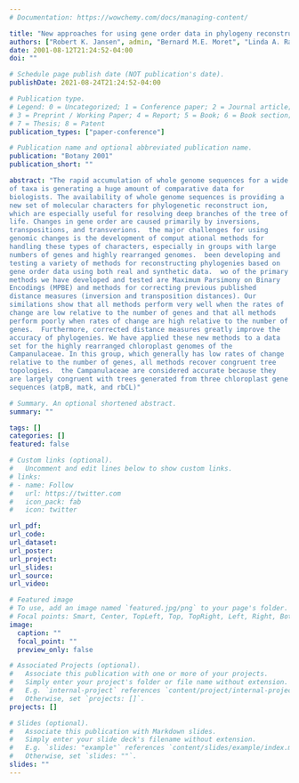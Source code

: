 ```yaml
---
# Documentation: https://wowchemy.com/docs/managing-content/

title: "New approaches for using gene order data in phylogeny reconstruction"
authors: ["Robert K. Jansen", admin, "Bernard M.E. Moret", "Linda A. Raubeson", "Li-San Wang", "Tandy Warnow", "Stacia Wyman"]
date: 2001-08-12T21:24:52-04:00
doi: ""

# Schedule page publish date (NOT publication's date).
publishDate: 2021-08-24T21:24:52-04:00

# Publication type.
# Legend: 0 = Uncategorized; 1 = Conference paper; 2 = Journal article;
# 3 = Preprint / Working Paper; 4 = Report; 5 = Book; 6 = Book section;
# 7 = Thesis; 8 = Patent
publication_types: ["paper-conference"]

# Publication name and optional abbreviated publication name.
publication: "Botany 2001"
publication_short: ""

abstract: "The rapid accumulation of whole genome sequences for a wide diversity
of taxa is generating a huge amount of comparative data for
biologists. The availability of whole genome sequences is providing a
new set of molecular characters for phylogenetic reconstruct ion,
which are especially useful for resolving deep branches of the tree of
life. Changes in gene order are caused primarily by inversions,
transpositions, and transverions.  the major challenges for using
genomic changes is the development of comput ational methods for
handling these types of characters, especially in groups with large
numbers of genes and highly rearranged genomes.  been developing and
testing a variety of methods for reconstructing phylogenies based on
gene order data using both real and synthetic data.  wo of the primary
methods we have developed and tested are Maximum Parsimony on Binary
Encodings (MPBE) and methods for correcting previous published
distance measures (inversion and transposition distances). Our
similations show that all methods perform very well when the rates of
change are low relative to the number of genes and that all methods
perform poorly when rates of change are high relative to the number of
genes.  Furthermore, corrected distance measures greatly improve the
accuracy of phylogenies. We have applied these new methods to a data
set for the highly rearranged chloroplast genomes of the
Campanulaceae. In this group, which generally has low rates of change
relative to the number of genes, all methods recover congruent tree
topologies.  the Campanulaceae are considered accurate because they
are largely congruent with trees generated from three chloroplast gene
sequences (atpB, matk, and rbCL)"

# Summary. An optional shortened abstract.
summary: ""

tags: []
categories: []
featured: false

# Custom links (optional).
#   Uncomment and edit lines below to show custom links.
# links:
# - name: Follow
#   url: https://twitter.com
#   icon_pack: fab
#   icon: twitter

url_pdf:
url_code:
url_dataset:
url_poster:
url_project:
url_slides:
url_source:
url_video:

# Featured image
# To use, add an image named `featured.jpg/png` to your page's folder. 
# Focal points: Smart, Center, TopLeft, Top, TopRight, Left, Right, BottomLeft, Bottom, BottomRight.
image:
  caption: ""
  focal_point: ""
  preview_only: false

# Associated Projects (optional).
#   Associate this publication with one or more of your projects.
#   Simply enter your project's folder or file name without extension.
#   E.g. `internal-project` references `content/project/internal-project/index.md`.
#   Otherwise, set `projects: []`.
projects: []

# Slides (optional).
#   Associate this publication with Markdown slides.
#   Simply enter your slide deck's filename without extension.
#   E.g. `slides: "example"` references `content/slides/example/index.md`.
#   Otherwise, set `slides: ""`.
slides: ""
---
```


